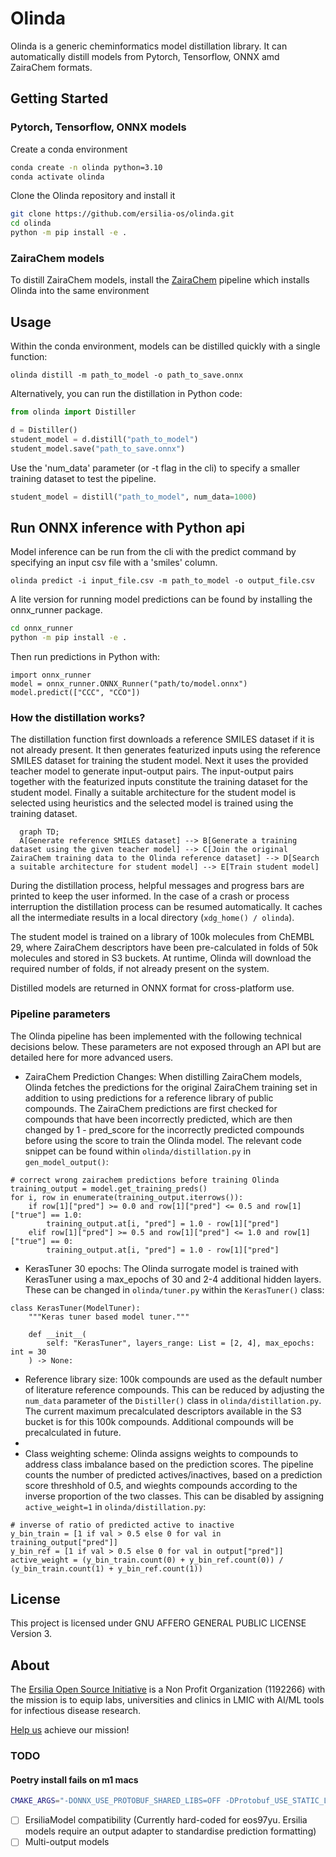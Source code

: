 # Olinda

Olinda is a generic cheminformatics model distillation library.
It can automatically distill models from Pytorch, Tensorflow, ONNX amd ZairaChem formats.

## Getting Started

### Pytorch, Tensorflow, ONNX models
Create a conda environment

```bash
conda create -n olinda python=3.10
conda activate olinda
```

Clone the Olinda repository and install it

```bash
git clone https://github.com/ersilia-os/olinda.git
cd olinda
python -m pip install -e .
```

### ZairaChem models
To distill ZairaChem models, install the [ZairaChem](https://github.com/JHlozek/zaira-chem.git) pipeline which installs Olinda into the same environment


## Usage
Within the conda environment, models can be distilled quickly with a single function:

```
olinda distill -m path_to_model -o path_to_save.onnx
```

Alternatively, you can run the distillation in Python code:

```python
from olinda import Distiller

d = Distiller()
student_model = d.distill("path_to_model")
student_model.save("path_to_save.onnx")
```

Use the 'num_data' parameter (or -t flag in the cli) to specify a smaller training dataset to test the pipeline.

```python
student_model = distill("path_to_model", num_data=1000)
```

## Run ONNX inference with Python api
Model inference can be run from the cli with the predict command by specifying an input csv file with a 'smiles' column.

```
olinda predict -i input_file.csv -m path_to_model -o output_file.csv
```

A lite version for running model predictions can be found by installing the onnx_runner package.
```bash
cd onnx_runner
python -m pip install -e .
```

Then run predictions in Python with:
```
import onnx_runner
model = onnx_runner.ONNX_Runner("path/to/model.onnx")
model.predict(["CCC", "CCO"])
```


### How the distillation works?

The distillation function first downloads a reference SMILES dataset if it is not already present. It then generates featurized inputs using the reference SMILES dataset for training the student model. Next it uses the provided teacher model to generate input-output pairs. The input-output pairs together with the featurized inputs constitute the training dataset for the student model. Finally a suitable architecture for the student model is selected using heuristics and the selected model is trained using the training dataset.

```mermaid
  graph TD;
  A[Generate reference SMILES dataset] --> B[Generate a training dataset using the given teacher model] --> C[Join the original ZairaChem training data to the Olinda reference dataset] --> D[Search a suitable architecture for student model] --> E[Train student model]
```

During the distillation process, helpful messages and progress bars are printed to keep the user informed. In the case of a crash or process interruption the distillation process can be resumed automatically. It caches all the intermediate results in a local directory (`xdg_home() / olinda`).

The student model is trained on a library of 100k molecules from ChEMBL 29, where ZairaChem descriptors have been pre-calculated in folds of 50k molecules and stored in S3 buckets. At runtime, Olinda will download the required number of folds, if not already present on the system.

Distilled models are returned in ONNX format for cross-platform use.

### Pipeline parameters

The Olinda pipeline has been implemented with the following technical decisions below. These parameters are not exposed through an API but are detailed here for more advanced users.

- ZairaChem Prediction Changes: When distilling ZairaChem models, Olinda fetches the predictions for the original ZairaChem training set in addition to using predictions for a reference library of public compounds. The ZairaChem predictions are first checked for compounds that have been incorrectly predicted, which are then changed by 1 - pred_score for the incorrectly predicted compounds before using the score to train the Olinda model. The relevant code snippet can be found within ```olinda/distillation.py``` in ```gen_model_output()```:
```
# correct wrong zairachem predictions before training Olinda
training_output = model.get_training_preds()
for i, row in enumerate(training_output.iterrows()):
    if row[1]["pred"] >= 0.0 and row[1]["pred"] <= 0.5 and row[1]["true"] == 1.0:
        training_output.at[i, "pred"] = 1.0 - row[1]["pred"]
    elif row[1]["pred"] >= 0.5 and row[1]["pred"] <= 1.0 and row[1]["true"] == 0:
        training_output.at[i, "pred"] = 1.0 - row[1]["pred"]
```
-  KerasTuner 30 epochs: The Olinda surrogate model is trained with KerasTuner using a max_epochs of 30 and 2-4 additional hidden layers. These can be changed in ```olinda/tuner.py``` within the ```KerasTuner()``` class:
```
class KerasTuner(ModelTuner):
    """Keras tuner based model tuner."""

    def __init__(
        self: "KerasTuner", layers_range: List = [2, 4], max_epochs: int = 30
    ) -> None:
```
-  Reference library size: 100k compounds are used as the default number of literature reference compounds. This can be reduced by adjusting the ```num_data``` parameter of the ```Distiller()``` class in ```olinda/distillation.py```. The current maximum precalculated descriptors available in the S3 bucket is for this 100k compounds. Additional compounds will be precalculated in future.
-  
-  Class weighting scheme: Olinda assigns weights to compounds to address class imbalance based on the prediction scores. The pipeline counts the number of predicted actives/inactives, based on a prediction score threshhold of 0.5, and wieghts compounds according to the inverse proportion of the two classes. This can be disabled by assigning ```active_weight=1``` in ```olinda/distillation.py```: 
```
# inverse of ratio of predicted active to inactive 
y_bin_train = [1 if val > 0.5 else 0 for val in training_output["pred"]]
y_bin_ref = [1 if val > 0.5 else 0 for val in output["pred"]]
active_weight = (y_bin_train.count(0) + y_bin_ref.count(0)) / (y_bin_train.count(1) + y_bin_ref.count(1))
```


## License
This project is licensed under GNU AFFERO GENERAL PUBLIC LICENSE Version 3.

## About
The [Ersilia Open Source Initiative](https://ersilia.io) is a Non Profit Organization (1192266) with the mission is to equip labs, universities and clinics in LMIC with AI/ML tools for infectious disease research.

[Help us](https://ersilia.io/model-hub) achieve our mission!




### TODO

#### Poetry install fails on m1 macs

```bash
CMAKE_ARGS="-DONNX_USE_PROTOBUF_SHARED_LIBS=OFF -DProtobuf_USE_STATIC_LIBS=ON" poetry install
```

- [ ] ErsiliaModel compatibility (Currently hard-coded for eos97yu. Ersilia models require an output adapter to standardise prediction formatting)
- [ ] Multi-output models
